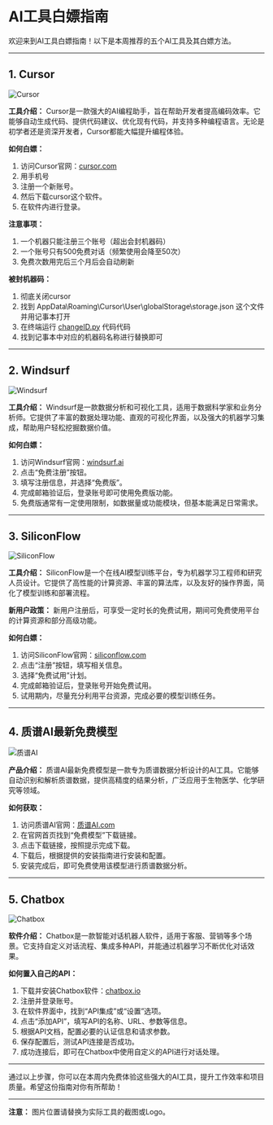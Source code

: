 
# AI工具白嫖指南

欢迎来到AI工具白嫖指南！以下是本周推荐的五个AI工具及其白嫖方法。

---

## 1. Cursor

![Cursor](https://via.placeholder.com/150)

**工具介绍：**
Cursor是一款强大的AI编程助手，旨在帮助开发者提高编码效率。它能够自动生成代码、提供代码建议、优化现有代码，并支持多种编程语言。无论是初学者还是资深开发者，Cursor都能大幅提升编程体验。

**如何白嫖：**
1. 访问Cursor官网：[cursor.com](https://www.cursor.com/)
2. 用手机号
3. 注册一个新账号。
4. 然后下载cursor这个软件。
5. 在软件内进行登录。

**注意事项：**
1. 一个机器只能注册三个账号（超出会封机器码）
2. 一个账号只有500免费对话（频繁使用会降至50次）
3. 免费次数用完后三个月后会自动刷新

**被封机器码：**
1. 彻底关闭cursor
2. 找到 AppData\Roaming\Cursor\User\globalStorage\storage.json 这个文件并用记事本打开
3. 在终端运行 [changeID.py](https://github.com/CodermanYHZ/BaiPiao/blob/main/path/to/changeID.py) 代码代码
4. 找到记事本中对应的机器码名称进行替换即可

---

## 2. Windsurf

![Windsurf](https://via.placeholder.com/150)

**工具介绍：**
Windsurf是一款数据分析和可视化工具，适用于数据科学家和业务分析师。它提供了丰富的数据处理功能、直观的可视化界面，以及强大的机器学习集成，帮助用户轻松挖掘数据价值。

**如何白嫖：**
1. 访问Windsurf官网：[windsurf.ai](https://windsurf.ai)
2. 点击“免费注册”按钮。
3. 填写注册信息，并选择“免费版”。
4. 完成邮箱验证后，登录账号即可使用免费版功能。
5. 免费版通常有一定使用限制，如数据量或功能模块，但基本能满足日常需求。

---

## 3. SiliconFlow

![SiliconFlow](https://via.placeholder.com/150)

**工具介绍：**
SiliconFlow是一个在线AI模型训练平台，专为机器学习工程师和研究人员设计。它提供了高性能的计算资源、丰富的算法库，以及友好的操作界面，简化了模型训练和部署流程。

**新用户政策：**
新用户注册后，可享受一定时长的免费试用，期间可免费使用平台的计算资源和部分高级功能。

**如何白嫖：**
1. 访问SiliconFlow官网：[siliconflow.com](https://siliconflow.com)
2. 点击“注册”按钮，填写相关信息。
3. 选择“免费试用”计划。
4. 完成邮箱验证后，登录账号开始免费试用。
5. 试用期内，尽量充分利用平台资源，完成必要的模型训练任务。

---

## 4. 质谱AI最新免费模型

![质谱AI](https://via.placeholder.com/150)

**产品介绍：**
质谱AI最新免费模型是一款专为质谱数据分析设计的AI工具。它能够自动识别和解析质谱数据，提供高精度的结果分析，广泛应用于生物医学、化学研究等领域。

**如何获取：**
1. 访问质谱AI官网：[质谱AI.com](https://质谱AI.com)
2. 在官网首页找到“免费模型”下载链接。
3. 点击下载链接，按照提示完成下载。
4. 下载后，根据提供的安装指南进行安装和配置。
5. 安装完成后，即可免费使用该模型进行质谱数据分析。

---

## 5. Chatbox

![Chatbox](https://via.placeholder.com/150)

**软件介绍：**
Chatbox是一款智能对话机器人软件，适用于客服、营销等多个场景。它支持自定义对话流程、集成多种API，并能通过机器学习不断优化对话效果。

**如何置入自己的API：**
1. 下载并安装Chatbox软件：[chatbox.io](https://chatbox.io)
2. 注册并登录账号。
3. 在软件界面中，找到“API集成”或“设置”选项。
4. 点击“添加API”，填写API的名称、URL、参数等信息。
5. 根据API文档，配置必要的认证信息和请求参数。
6. 保存配置后，测试API连接是否成功。
7. 成功连接后，即可在Chatbox中使用自定义的API进行对话处理。

---

通过以上步骤，你可以在本周内免费体验这些强大的AI工具，提升工作效率和项目质量。希望这份指南对你有所帮助！

---

**注意：** 图片位置请替换为实际工具的截图或Logo。
